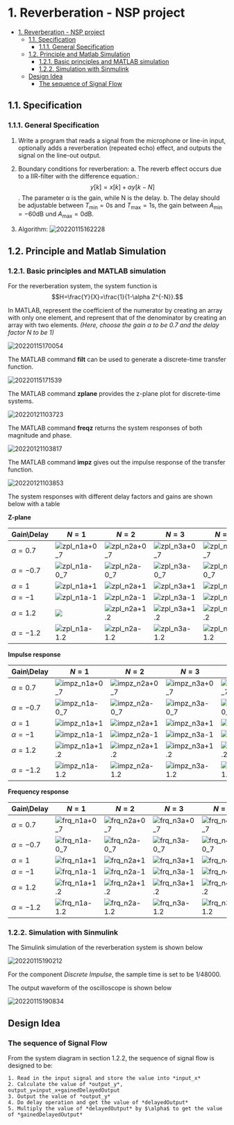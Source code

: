 # 1. Reverberation - NSP project

<!-- TOC -->

- [1. Reverberation - NSP project](#1-reverberation---nsp-project)
  - [1.1. Specification](#11-specification)
    - [1.1.1. General Specification](#111-general-specification)
  - [1.2. Principle and Matlab Simulation](#12-principle-and-matlab-simulation)
    - [1.2.1. Basic principles and MATLAB simulation](#121-basic-principles-and-matlab-simulation)
    - [1.2.2. Simulation with Sinmulink](#122-simulation-with-sinmulink)
  - [Design Idea](#design-idea)
    - [The sequence of Signal Flow](#the-sequence-of-signal-flow)

<!-- /TOC -->

## 1.1. Specification

### 1.1.1. General Specification

1. Write a program that reads a signal from the microphone or line-in input, optionally adds a reverberation (repeated echo) effect, and outputs the signal on the line-out output.

2. Boundary conditions for reverberation:
    a. The reverb effect occurs due to a IIR-filter with the difference equation.: $$y[k]=x[k] + αy[k-N]$$. The parameter α is the gain, while N is the delay.
    b. The delay should be adjustable between $T_{\text{min}}=0\text{s}$ and $T_{\text{max}}=1\text{s}$, the gain between $A_{\text{min}}=-60\text{dB}$ und $A_{\text{max}}=0\text{dB}$.

3. Algorithm:
![20220115162228](https://raw.githubusercontent.com/holdenzlL/myIHS/main/images/20220115162228.png)

## 1.2. Principle and Matlab Simulation

### 1.2.1. Basic principles and MATLAB simulation

For the reverberation system, the system function is $$H=\frac{Y}{X}=\frac{1}{1-\alpha Z^{-N}}.$$

In MATLAB, represent the coefficient of the numerator by creating an array with only one element, and represent that of the denominator by creating an array with two elements. *(Here, choose the gain $\alpha$ to be $0.7$ and the delay factor $N$ to be $1$)*

![20220115170054](https://raw.githubusercontent.com/holdenzlL/myIHS/main/images/20220115170054.png)

The MATLAB command **filt** can be used to generate a discrete-time transfer function.

![20220115171539](https://raw.githubusercontent.com/holdenzlL/myIHS/main/images/20220115171539.png)

The MATLAB command **zplane** provides the z-plane plot for discrete-time systems.

![20220121103723](https://raw.githubusercontent.com/holdenzlL/myIHS/main/images/20220121103723.png)

The MATLAB command **freqz** returns the system responses of both magnitude and phase.

![20220121103817](https://raw.githubusercontent.com/holdenzlL/myIHS/main/images/20220121103817.png)

The MATLAB command **impz** gives out the impulse response of the transfer function.

![20220121103853](https://raw.githubusercontent.com/holdenzlL/myIHS/main/images/20220121103853.png)

The system responses with different delay factors and gains are shown below with a table

**Z-plane**

| Gain\Delay    | $N=1$ | $N=2$ | $N=3$ | $N=4$ |
|---------------|-------|-------|-------|-------|
| $\alpha=0.7$  |![zpl_n1a+0_7](https://raw.githubusercontent.com/holdenzlL/myIHS/main/images/zpl_n1a%2B0_7.bmp)|![zpl_n2a+0_7](https://raw.githubusercontent.com/holdenzlL/myIHS/main/images/zpl_n2a%2B0_7.bmp)|![zpl_n3a+0_7](https://raw.githubusercontent.com/holdenzlL/myIHS/main/images/zpl_n3a%2B0_7.bmp)|![zpl_n4a+0_7](https://raw.githubusercontent.com/holdenzlL/myIHS/main/images/zpl_n4a%2B0_7.bmp)|
| $\alpha=-0.7$ |![zpl_n1a-0_7](https://raw.githubusercontent.com/holdenzlL/myIHS/main/images/zpl_n1a-0_7.bmp)|![zpl_n2a-0_7](https://raw.githubusercontent.com/holdenzlL/myIHS/main/images/zpl_n2a-0_7.bmp)|![zpl_n3a-0_7](https://raw.githubusercontent.com/holdenzlL/myIHS/main/images/zpl_n3a-0_7.bmp)|![zpl_n4a-0_7](https://raw.githubusercontent.com/holdenzlL/myIHS/main/images/zpl_n4a-0_7.bmp)|
| $\alpha=1$    |![zpl_n1a+1](https://raw.githubusercontent.com/holdenzlL/myIHS/main/images/zpl_n1a%2B1.bmp)|![zpl_n2a+1](https://raw.githubusercontent.com/holdenzlL/myIHS/main/images/zpl_n2a%2B1.bmp)|![zpl_n3a+1](https://raw.githubusercontent.com/holdenzlL/myIHS/main/images/zpl_n3a%2B1.bmp)|![zpl_n4a+1](https://raw.githubusercontent.com/holdenzlL/myIHS/main/images/zpl_n4a%2B1.bmp)|
| $\alpha=-1$   |![zpl_n1a-1](https://raw.githubusercontent.com/holdenzlL/myIHS/main/images/zpl_n1a-1.bmp)|![zpl_n2a-1](https://raw.githubusercontent.com/holdenzlL/myIHS/main/images/zpl_n2a-1.bmp)|![zpl_n3a-1](https://raw.githubusercontent.com/holdenzlL/myIHS/main/images/zpl_n3a-1.bmp)|![zpl_n4a-1](https://raw.githubusercontent.com/holdenzlL/myIHS/main/images/zpl_n4a-1.bmp)|
| $\alpha=1.2$  |![       ](https://raw.githubusercontent.com/holdenzlL/myIHS/main/images/%20%20%20%20%20%20%20.bmp)|![zpl_n2a+1.2](https://raw.githubusercontent.com/holdenzlL/myIHS/main/images/zpl_n2a%2B1.2.bmp)|![zpl_n3a+1.2](https://raw.githubusercontent.com/holdenzlL/myIHS/main/images/zpl_n3a%2B1.2.bmp)|![zpl_n4a+1.2](https://raw.githubusercontent.com/holdenzlL/myIHS/main/images/zpl_n4a%2B1.2.bmp)|
| $\alpha=-1.2$ |![zpl_n1a-1.2](https://raw.githubusercontent.com/holdenzlL/myIHS/main/images/zpl_n1a-1.2.bmp)|![zpl_n2a-1.2](https://raw.githubusercontent.com/holdenzlL/myIHS/main/images/zpl_n2a-1.2.bmp)|![zpl_n3a-1.2](https://raw.githubusercontent.com/holdenzlL/myIHS/main/images/zpl_n3a-1.2.bmp)|![zpl_n4a-1.2](https://raw.githubusercontent.com/holdenzlL/myIHS/main/images/zpl_n4a-1.2.bmp)|

**Impulse response**

| Gain\Delay    | $N=1$ | $N=2$ | $N=3$ | $N=4$ |
|---------------|-------|-------|-------|-------|
| $\alpha=0.7$  |![impz_n1a+0_7](https://raw.githubusercontent.com/holdenzlL/myIHS/main/images/impz_n1a%2B0_7.bmp)|![impz_n2a+0_7](https://raw.githubusercontent.com/holdenzlL/myIHS/main/images/impz_n2a%2B0_7.bmp)|![impz_n3a+0_7](https://raw.githubusercontent.com/holdenzlL/myIHS/main/images/impz_n3a%2B0_7.bmp)|![impz_n4a+0_7](https://raw.githubusercontent.com/holdenzlL/myIHS/main/images/impz_n4a%2B0_7.bmp)|
| $\alpha=-0.7$ |![impz_n1a-0_7](https://raw.githubusercontent.com/holdenzlL/myIHS/main/images/impz_n1a-0_7.bmp)|![impz_n2a-0_7](https://raw.githubusercontent.com/holdenzlL/myIHS/main/images/impz_n2a-0_7.bmp)|![impz_n3a-0_7](https://raw.githubusercontent.com/holdenzlL/myIHS/main/images/impz_n3a-0_7.bmp)|![impz_n4a-0_7](https://raw.githubusercontent.com/holdenzlL/myIHS/main/images/impz_n4a-0_7.bmp)|
| $\alpha=1$    |![impz_n1a+1](https://raw.githubusercontent.com/holdenzlL/myIHS/main/images/impz_n1a%2B1.bmp)|![impz_n2a+1](https://raw.githubusercontent.com/holdenzlL/myIHS/main/images/impz_n2a%2B1.bmp)|![impz_n3a+1](https://raw.githubusercontent.com/holdenzlL/myIHS/main/images/impz_n3a%2B1.bmp)|![impz_n4a+1](https://raw.githubusercontent.com/holdenzlL/myIHS/main/images/impz_n4a%2B1.bmp)|
| $\alpha=-1$   |![impz_n1a-1](https://raw.githubusercontent.com/holdenzlL/myIHS/main/images/impz_n1a-1.bmp)|![impz_n2a-1](https://raw.githubusercontent.com/holdenzlL/myIHS/main/images/impz_n2a-1.bmp)|![impz_n3a-1](https://raw.githubusercontent.com/holdenzlL/myIHS/main/images/impz_n3a-1.bmp)|![impz_n4a-1](https://raw.githubusercontent.com/holdenzlL/myIHS/main/images/impz_n4a-1.bmp)|
| $\alpha=1.2$  |![impz_n1a+1.2](https://raw.githubusercontent.com/holdenzlL/myIHS/main/images/impz_n1a%2B1.2.bmp)|![impz_n2a+1.2](https://raw.githubusercontent.com/holdenzlL/myIHS/main/images/impz_n2a%2B1.2.bmp)|![impz_n3a+1.2](https://raw.githubusercontent.com/holdenzlL/myIHS/main/images/impz_n3a%2B1.2.bmp)|![impz_n4a+1.2](https://raw.githubusercontent.com/holdenzlL/myIHS/main/images/impz_n4a%2B1.2.bmp)|
| $\alpha=-1.2$ |![impz_n1a-1.2](https://raw.githubusercontent.com/holdenzlL/myIHS/main/images/impz_n1a-1.2.bmp)|![impz_n2a-1.2](https://raw.githubusercontent.com/holdenzlL/myIHS/main/images/impz_n2a-1.2.bmp)|![impz_n3a-1.2](https://raw.githubusercontent.com/holdenzlL/myIHS/main/images/impz_n3a-1.2.bmp)|![impz_n4a-1.2](https://raw.githubusercontent.com/holdenzlL/myIHS/main/images/impz_n4a-1.2.bmp)|

**Frequency response**

| Gain\Delay    | $N=1$ | $N=2$ | $N=3$ | $N=4$ |
|---------------|-------|-------|-------|-------|
| $\alpha=0.7$  |![frq_n1a+0_7](https://raw.githubusercontent.com/holdenzlL/myIHS/main/images/frq_n1a%2B0_7.bmp)|![frq_n2a+0_7](https://raw.githubusercontent.com/holdenzlL/myIHS/main/images/frq_n2a%2B0_7.bmp)|![frq_n3a+0_7](https://raw.githubusercontent.com/holdenzlL/myIHS/main/images/frq_n3a%2B0_7.bmp)|![frq_n4a+0_7](https://raw.githubusercontent.com/holdenzlL/myIHS/main/images/frq_n4a%2B0_7.bmp)|
| $\alpha=-0.7$ |![frq_n1a-0_7](https://raw.githubusercontent.com/holdenzlL/myIHS/main/images/frq_n1a-0_7.bmp)|![frq_n2a-0_7](https://raw.githubusercontent.com/holdenzlL/myIHS/main/images/frq_n2a-0_7.bmp)|![frq_n3a-0_7](https://raw.githubusercontent.com/holdenzlL/myIHS/main/images/frq_n3a-0_7.bmp)|![frq_n4a-0_7](https://raw.githubusercontent.com/holdenzlL/myIHS/main/images/frq_n4a-0_7.bmp)|
| $\alpha=1$    |![frq_n1a+1](https://raw.githubusercontent.com/holdenzlL/myIHS/main/images/frq_n1a%2B1.bmp)|![frq_n2a+1](https://raw.githubusercontent.com/holdenzlL/myIHS/main/images/frq_n2a%2B1.bmp)|![frq_n3a+1](https://raw.githubusercontent.com/holdenzlL/myIHS/main/images/frq_n3a%2B1.bmp)|![frq_n4a+1](https://raw.githubusercontent.com/holdenzlL/myIHS/main/images/frq_n4a%2B1.bmp)|
| $\alpha=-1$   |![frq_n1a-1](https://raw.githubusercontent.com/holdenzlL/myIHS/main/images/frq_n1a-1.bmp)|![frq_n2a-1](https://raw.githubusercontent.com/holdenzlL/myIHS/main/images/frq_n2a-1.bmp)|![frq_n3a-1](https://raw.githubusercontent.com/holdenzlL/myIHS/main/images/frq_n3a-1.bmp)|![frq_n4a-1](https://raw.githubusercontent.com/holdenzlL/myIHS/main/images/frq_n4a-1.bmp)|
| $\alpha=1.2$  |![frq_n1a+1.2](https://raw.githubusercontent.com/holdenzlL/myIHS/main/images/frq_n1a%2B1.2.bmp)|![frq_n2a+1.2](https://raw.githubusercontent.com/holdenzlL/myIHS/main/images/frq_n2a%2B1.2.bmp)|![frq_n3a+1.2](https://raw.githubusercontent.com/holdenzlL/myIHS/main/images/frq_n3a%2B1.2.bmp)|![frq_n4a+1.2](https://raw.githubusercontent.com/holdenzlL/myIHS/main/images/frq_n4a%2B1.2.bmp)|
| $\alpha=-1.2$ |![frq_n1a-1.2](https://raw.githubusercontent.com/holdenzlL/myIHS/main/images/frq_n1a-1.2.bmp)|![frq_n2a-1.2](https://raw.githubusercontent.com/holdenzlL/myIHS/main/images/frq_n2a-1.2.bmp)|![frq_n3a-1.2](https://raw.githubusercontent.com/holdenzlL/myIHS/main/images/frq_n3a-1.2.bmp)|![frq_n3a-1.2](https://raw.githubusercontent.com/holdenzlL/myIHS/main/images/frq_n3a-1.2.bmp)|![frq_n4a-1.2](https://raw.githubusercontent.com/holdenzlL/myIHS/main/images/frq_n4a-1.2.bmp)|

### 1.2.2. Simulation with Sinmulink

The Simulink simulation of the reverberation system is shown below

![20220115190212](https://raw.githubusercontent.com/holdenzlL/myIHS/main/images/20220115190212.png)

For the component *Discrete Impulse*, the sample time is set to be $1/48000$.

The output waveform of the oscilloscope is shown below

![20220115190834](https://raw.githubusercontent.com/holdenzlL/myIHS/main/images/20220115190834.png)

## Design Idea

### The sequence of Signal Flow

From the system diagram in section 1.2.2, the sequence of signal flow is designed to be:

    1. Read in the input signal and store the value into *input_x*
    2. Calculate the value of *output_y*, output_y=input_x+gainedDelayedOutput
    3. Output the value of *output_y*
    4. Do delay operation and get the value of *delayedOutput*
    5. Multiply the value of *delayedOutput* by $\alpha$ to get the value of *gainedDelayedOutput*

